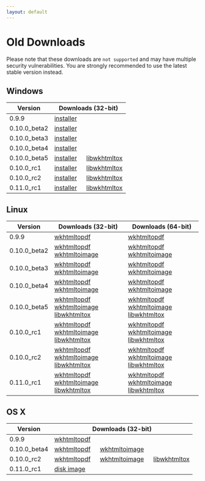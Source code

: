 ```yaml
---
layout: default
---
```


# Old Downloads

Please note that these downloads are `not supported` and may have multiple security vulnerabilities. You are strongly recommended to use the latest stable version instead.

## Windows

Version      | Downloads (32-bit)
-------      | ------------------
0.9.9        | [installer](http://wkhtmltopdf.googlecode.com/files/wkhtmltopdf-0.9.9-installer.exe)
0.10.0_beta2 | [installer](http://wkhtmltopdf.googlecode.com/files/wkhtmltopdf-0.10.0_beta2-installer.exe)
0.10.0_beta3 | [installer](http://wkhtmltopdf.googlecode.com/files/wkhtmltox-0.10.0_beta3-installer.exe)
0.10.0_beta4 | [installer](http://wkhtmltopdf.googlecode.com/files/wkhtmltox-0.10.0_beta4-installer.exe)
0.10.0_beta5 | [installer](http://wkhtmltopdf.googlecode.com/files/wkhtmltox-0.10.0_beta5-installer.exe) &emsp; [libwkhtmltox](http://wkhtmltopdf.googlecode.com/files/libwkhtmltox-0.10.0_beta5_2.zip)
0.10.0_rc1   | [installer](http://wkhtmltopdf.googlecode.com/files/wkhtmltox-0.10.0_rc1-installer.exe)   &emsp; [libwkhtmltox](http://wkhtmltopdf.googlecode.com/files/libwkhtmltox-0.10.0_rc1.zip)
0.10.0_rc2   | [installer](http://wkhtmltopdf.googlecode.com/files/wkhtmltox-0.10.0_rc2-installer.exe)   &emsp; [libwkhtmltox](http://wkhtmltopdf.googlecode.com/files/libwkhtmltox-0.10.0_rc2.zip)
0.11.0_rc1   | [installer](http://wkhtmltopdf.googlecode.com/files/wkhtmltox-0.11.0_rc1-installer.exe)   &emsp; [libwkhtmltox](http://wkhtmltopdf.googlecode.com/files/libwkhtmltox-0.11.0_rc1.zip)

## Linux

Version      | Downloads (32-bit)                                                                                                                                                                                                                                                                                                          | Downloads (64-bit)
-------      | ------------------                                                                                                                                                                                                                                                                                                          | ------------------
0.9.9        | [wkhtmltopdf](http://wkhtmltopdf.googlecode.com/files/wkhtmltopdf-0.9.9-static-i386.tar.bz2)                                                                                                                                                                                                                                | [wkhtmltopdf](http://wkhtmltopdf.googlecode.com/files/wkhtmltopdf-0.9.9-static-amd64.tar.bz2)
0.10.0_beta2 | [wkhtmltopdf](http://wkhtmltopdf.googlecode.com/files/wkhtmltopdf-0.10.0_beta2-static-i386.tar.bz2)  &emsp; [wkhtmltoimage](http://wkhtmltopdf.googlecode.com/files/wkhtmltoimage-0.10.0_beta2-static-i386.tar.bz2)                                                                                                         | [wkhtmltopdf](http://wkhtmltopdf.googlecode.com/files/wkhtmltopdf-0.10.0_beta2-static-amd64.tar.bz2)  &emsp; [wkhtmltoimage](http://wkhtmltopdf.googlecode.com/files/wkhtmltoimage-0.10.0_beta2-static-amd64.tar.bz2)
0.10.0_beta3 | [wkhtmltopdf](http://wkhtmltopdf.googlecode.com/files/wkhtmltopdf-0.10.0_beta3-static-i386.tar.bz2)  &emsp; [wkhtmltoimage](http://wkhtmltopdf.googlecode.com/files/wkhtmltoimage-0.10.0_beta3-static-i386.tar.bz2)                                                                                                         | [wkhtmltopdf](http://wkhtmltopdf.googlecode.com/files/wkhtmltopdf-0.10.0_beta3-static-amd64.tar.bz2)  &emsp; [wkhtmltoimage](http://wkhtmltopdf.googlecode.com/files/wkhtmltoimage-0.10.0_beta3-static-amd64.tar.bz2)
0.10.0_beta4 | [wkhtmltopdf](http://wkhtmltopdf.googlecode.com/files/wkhtmltopdf-0.10.0_beta4-static-i386.tar.bz2)  &emsp; [wkhtmltoimage](http://wkhtmltopdf.googlecode.com/files/wkhtmltoimage-0.10.0_beta4-static-i386.tar.bz2)                                                                                                         | [wkhtmltopdf](http://wkhtmltopdf.googlecode.com/files/wkhtmltopdf-0.10.0_beta4-static-amd64.tar.bz2)  &emsp; [wkhtmltoimage](http://wkhtmltopdf.googlecode.com/files/wkhtmltoimage-0.10.0_beta4-static-amd64.tar.bz2)
0.10.0_beta5 | [wkhtmltopdf](http://wkhtmltopdf.googlecode.com/files/wkhtmltopdf-0.10.0_beta5-static-i386.tar.lzma) &emsp; [wkhtmltoimage](http://wkhtmltopdf.googlecode.com/files/wkhtmltoimage-0.10.0_beta5-static-i386.tar.lzma) &emsp; [libwkhtmltox](http://wkhtmltopdf.googlecode.com/files/libwkhtmltox-0.10.0_beta5-i386.tar.lzma) | [wkhtmltopdf](http://wkhtmltopdf.googlecode.com/files/wkhtmltopdf-0.10.0_beta5-static-amd64.tar.lzma) &emsp; [wkhtmltoimage](http://wkhtmltopdf.googlecode.com/files/wkhtmltoimage-0.10.0_beta5-static-amd64.tar.lzma) &emsp; [libwkhtmltox](http://wkhtmltopdf.googlecode.com/files/libwkhtmltox-0.10.0_beta5-amd64.tar.lzma)
0.10.0_rc1   | [wkhtmltopdf](http://wkhtmltopdf.googlecode.com/files/wkhtmltopdf-0.10.0_rc1-static-i386.tar.lzma)   &emsp; [wkhtmltoimage](http://wkhtmltopdf.googlecode.com/files/wkhtmltoimage-0.10.0_rc1-static-i386.tar.lzma)   &emsp; [libwkhtmltox](http://wkhtmltopdf.googlecode.com/files/libwkhtmltox-0.10.0_rc1-i386.tar.lzma)   | [wkhtmltopdf](http://wkhtmltopdf.googlecode.com/files/wkhtmltopdf-0.10.0_rc1-static-amd64.tar.lzma)   &emsp; [wkhtmltoimage](http://wkhtmltopdf.googlecode.com/files/wkhtmltoimage-0.10.0_rc1-static-amd64.tar.lzma)   &emsp; [libwkhtmltox](http://wkhtmltopdf.googlecode.com/files/libwkhtmltox-0.10.0_rc1-amd64.tar.lzma)
0.10.0_rc2   | [wkhtmltopdf](http://wkhtmltopdf.googlecode.com/files/wkhtmltopdf-0.10.0_rc2-static-i386.tar.bz2)    &emsp; [wkhtmltoimage](http://wkhtmltopdf.googlecode.com/files/wkhtmltoimage-0.10.0_rc2-static-i386.tar.bz2)    &emsp; [libwkhtmltox](http://wkhtmltopdf.googlecode.com/files/libwkhtmltox-0.10.0_rc2-i386.tar.bz2)    | [wkhtmltopdf](http://wkhtmltopdf.googlecode.com/files/wkhtmltopdf-0.10.0_rc2-static-amd64.tar.bz2)    &emsp; [wkhtmltoimage](http://wkhtmltopdf.googlecode.com/files/wkhtmltoimage-0.10.0_rc2-static-amd64.tar.bz2)    &emsp; [libwkhtmltox](http://wkhtmltopdf.googlecode.com/files/libwkhtmltox-0.10.0_rc2-amd64.tar.bz2)
0.11.0_rc1   | [wkhtmltopdf](http://wkhtmltopdf.googlecode.com/files/wkhtmltopdf-0.11.0_rc1-static-i386.tar.bz2)    &emsp; [wkhtmltoimage](http://wkhtmltopdf.googlecode.com/files/wkhtmltoimage-0.11.0_rc1-static-i386.tar.bz2)    &emsp; [libwkhtmltox](http://wkhtmltopdf.googlecode.com/files/libwkhtmltox-0.11.0_rc1-i386.tar.bz2)    | [wkhtmltopdf](http://wkhtmltopdf.googlecode.com/files/wkhtmltopdf-0.11.0_rc1-static-amd64.tar.bz2)    &emsp; [wkhtmltoimage](http://wkhtmltopdf.googlecode.com/files/wkhtmltoimage-0.11.0_rc1-static-amd64.tar.bz2)    &emsp; [libwkhtmltox](http://wkhtmltopdf.googlecode.com/files/libwkhtmltox-0.11.0_rc1-amd64.tar.bz2)

## OS X

Version      | Downloads (32-bit)
-------      | ------------------
0.9.9        | [wkhtmltopdf](http://wkhtmltopdf.googlecode.com/files/wkhtmltopdf-0.9.9-OS-X.i368)
0.10.0_beta4 | [wkhtmltopdf](http://wkhtmltopdf.googlecode.com/files/wkhtmltopdf-0.10.0_beta4_OS-X.i386)        &emsp; [wkhtmltoimage](http://wkhtmltopdf.googlecode.com/files/wkhtmltoimage-0.10.0_beta4-OS-X.i386)
0.10.0_rc2   | [wkhtmltopdf](http://wkhtmltopdf.googlecode.com/files/wkhtmltopdf-OSX-0.10.0_rc2-static.tar.bz2) &emsp; [wkhtmltoimage](http://wkhtmltopdf.googlecode.com/files/wkhtmltoimage-OSX-0.10.0_rc2-static.tar.bz2) &emsp; [libwkhtmltox](http://wkhtmltopdf.googlecode.com/files/libwkhtmltox-OSX-0.10.0_rc2.tar.bz2)
0.11.0_rc1   | [disk image](http://wkhtmltopdf.googlecode.com/files/wkhtmltopdf.dmg)
